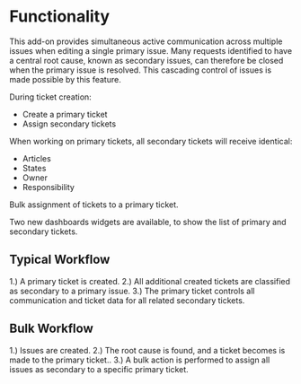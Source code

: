 # Functionality

This add-on provides simultaneous active communication across multiple issues when editing a single primary issue. Many requests identified to have a central root cause, known as secondary issues, can therefore be closed when the primary issue is resolved. This cascading control of issues is made possible by this feature.

During ticket creation:

* Create a primary ticket
* Assign secondary tickets

When working on primary tickets, all secondary tickets will receive identical:

* Articles
* States
* Owner
* Responsibility

Bulk assignment of tickets to a primary ticket.

Two new dashboards widgets are available, to show the list of primary and secondary tickets.

## Typical Workflow

1.) A primary ticket is created.
2.) All additional created tickets are classified as secondary to a primary issue.
3.) The primary ticket controls all communication and ticket data for all related secondary tickets.

## Bulk Workflow

1.) Issues are created.
2.) The root cause is found, and a ticket becomes is made to the primary ticket..
3.) A bulk action is performed to assign all issues as secondary to a specific primary ticket.
